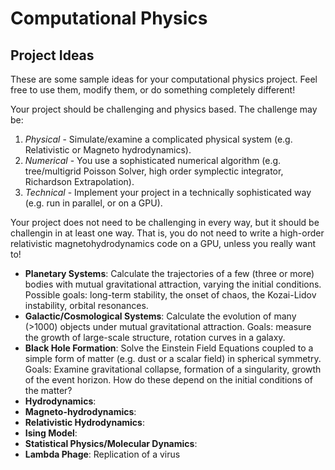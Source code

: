 # Computational Physics 
## Project Ideas 

These are some sample ideas for your computational physics project. Feel free to use them, modify them, or do something completely different!

Your project should be challenging and physics based. The challenge may be:

1. *Physical* - Simulate/examine a complicated physical system (e.g. Relativistic or Magneto hydrodynamics). 
2. *Numerical* - You use a sophisticated numerical algorithm (e.g. tree/multigrid Poisson Solver, high order symplectic integrator, Richardson Extrapolation).
3. *Technical* - Implement your project in a technically sophisticated way (e.g. run in parallel, or on a GPU).

Your project does not need to be challenging in every way, but it should be challengin in at least one way. That is, you do not need to write a high-order relativistic magnetohydrodynamics code on a GPU, unless you really want to!

* **Planetary Systems**: Calculate the trajectories of a few (three or more) bodies with mutual gravitational attraction, varying the initial conditions. Possible goals: long-term stability, the onset of chaos, the Kozai-Lidov instability, orbital resonances.
* **Galactic/Cosmological Systems**: Calculate the evolution of many (>1000) objects under mutual gravitational attraction. Goals: measure the growth of large-scale structure, rotation curves in a galaxy.
* **Black Hole Formation**: Solve the Einstein Field Equations coupled to a simple form of matter (e.g. dust or a scalar field) in spherical symmetry. Goals: Examine gravitational collapse, formation of a singularity, growth of the event horizon.  How do these depend on the initial conditions of the matter?
* **Hydrodynamics**:
* **Magneto-hydrodynamics**:
* **Relativistic Hydrodynamics**:
* **Ising Model**:
* **Statistical Physics/Molecular Dynamics**:
* **Lambda Phage**: Replication of a virus


